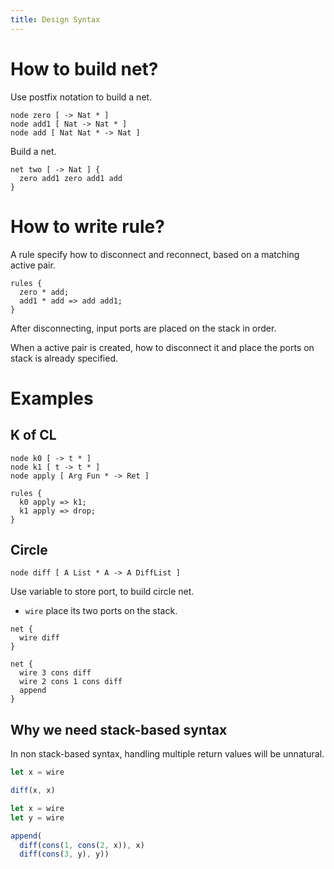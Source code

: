 ```yaml
---
title: Design Syntax
---
```


# How to build net?

Use postfix notation to build a net.

```cicada-vm
node zero [ -> Nat * ]
node add1 [ Nat -> Nat * ]
node add [ Nat Nat * -> Nat ]
```

Build a net.

```cicada-vm
net two [ -> Nat ] {
  zero add1 zero add1 add
}
```

# How to write rule?

A rule specify how to disconnect and reconnect,
based on a matching active pair.

```cicada-vm
rules {
  zero * add;
  add1 * add => add add1;
}
```

After disconnecting, input ports are placed on the stack in order.

When a active pair is created,
how to disconnect it and place the
ports on stack is already specified.

# Examples

## K of CL

```cicada-vm
node k0 [ -> t * ]
node k1 [ t -> t * ]
node apply [ Arg Fun * -> Ret ]
```

```cicada-vm
rules {
  k0 apply => k1;
  k1 apply => drop;
}
```

## Circle

```cicada-vm
node diff [ A List * A -> A DiffList ]
```

Use variable to store port, to build circle net.

- `wire` place its two ports on the stack.

```cicada-vm
net {
  wire diff
}

net {
  wire 3 cons diff
  wire 2 cons 1 cons diff
  append
}
```

## Why we need stack-based syntax

In non stack-based syntax,
handling multiple return values will be unnatural.

```js
let x = wire

diff(x, x)
```

```js
let x = wire
let y = wire

append(
  diff(cons(1, cons(2, x)), x)
  diff(cons(3, y), y))
```
